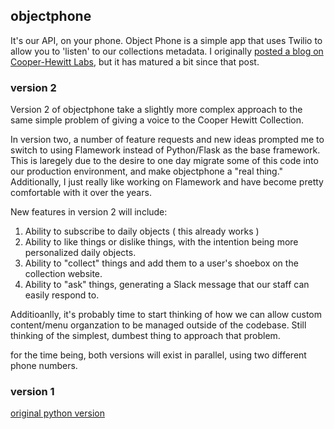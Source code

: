 ## objectphone

It's our API, on your phone. Object Phone is a simple app that uses Twilio to allow you to 'listen' to our collections metadata. I originally [posted a blog on Cooper-Hewitt Labs](http://labs.cooperhewitt.org/2013/object-phone/), but it has matured a bit since that post.

### version 2

Version 2 of objectphone take a slightly more complex approach to the same simple problem of giving a voice to the Cooper Hewitt Collection. 

In version two, a number of feature requests and new ideas prompted me to switch to using Flamework instead of Python/Flask as the base framework. This is laregely due to the desire to one day migrate some of this code into our production environment, and make objectphone a "real thing." Additionally, I just really like working on Flamework and have become pretty comfortable with it over the years.

New features in version 2 will include:

1. Ability to subscribe to daily objects ( this already works )
2. Ability to like things or dislike things, with the intention being more personalized daily objects.
3. Ability to "collect" things and add them to a user's shoebox on the collection website.
4. Ability to "ask" things, generating a Slack message that our staff can easily respond to.

Additioanlly, it's probably time to start thinking of how we can allow custom content/menu organzation to be managed outside of the codebase. Still thinking of the simplest, dumbest thing to approach that problem.

for the time being, both versions will exist in parallel, using two different phone numbers.

### version 1

[original python version](https://github.com/cooperhewitt/objectphone/tree/python-phone)


